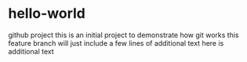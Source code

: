 # hello-world
github project
this is an initial project to demonstrate how git works
this feature branch will just include a few lines of additional text
here is additional text
